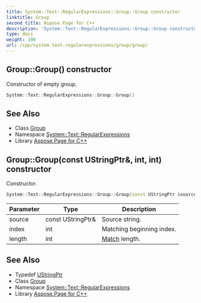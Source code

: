 ```yaml
---
title: System::Text::RegularExpressions::Group::Group constructor
linktitle: Group
second_title: Aspose.Page for C++
description: 'System::Text::RegularExpressions::Group::Group constructor. Constructor of empty group in C++.'
type: docs
weight: 100
url: /cpp/system.text.regularexpressions/group/group/
---
```

## Group::Group() constructor


Constructor of empty group.

```cpp
System::Text::RegularExpressions::Group::Group()
```

## See Also

* Class [Group](../)
* Namespace [System::Text::RegularExpressions](../../)
* Library [Aspose.Page for C++](../../../)
## Group::Group(const UStringPtr\&, int, int) constructor


Constructor.

```cpp
System::Text::RegularExpressions::Group::Group(const UStringPtr &source, int index, int length)
```


| Parameter | Type | Description |
| --- | --- | --- |
| source | const UStringPtr\& | Source string. |
| index | int | Matching beginning index. |
| length | int | [Match](../../match/) length. |

## See Also

* Typedef [UStringPtr](../../ustringptr/)
* Class [Group](../)
* Namespace [System::Text::RegularExpressions](../../)
* Library [Aspose.Page for C++](../../../)
